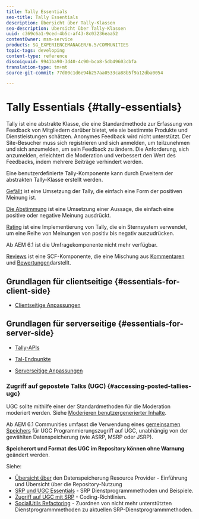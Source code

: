 ```yaml
---
title: Tally Essentials
seo-title: Tally Essentials
description: Übersicht über Tally-Klassen
seo-description: Übersicht über Tally-Klassen
uuid: c369c6a1-9ced-4b5c-af43-8c03236eaa52
contentOwner: msm-service
products: SG_EXPERIENCEMANAGER/6.5/COMMUNITIES
topic-tags: developing
content-type: reference
discoiquuid: 9941ba90-3d40-4c90-bca8-5db49603cbfa
translation-type: tm+mt
source-git-commit: 77d00c1d6e94b257aa0533ca88b5f9a12dba0054

---
```



# Tally Essentials {#tally-essentials}

Tally ist eine abstrakte Klasse, die eine Standardmethode zur Erfassung von Feedback von Mitgliedern darüber bietet, wie sie bestimmte Produkte und Dienstleistungen schätzen. Anonymes Feedback wird nicht unterstützt. Der Site-Besucher muss sich registrieren und sich anmelden, um teilzunehmen und sich anzumelden, um sein Feedback zu ändern. Die Anforderung, sich anzumelden, erleichtert die Moderation und verbessert den Wert des Feedbacks, indem mehrere Beiträge verhindert werden.

Eine benutzerdefinierte Tally-Komponente kann durch Erweitern der abstrakten Tally-Klasse erstellt werden.

[Gefällt](essentials-liking.md) ist eine Umsetzung der Tally, die einfach eine Form der positiven Meinung ist.

[Die Abstimmung](essentials-voting.md) ist eine Umsetzung einer Aussage, die einfach eine positive oder negative Meinung ausdrückt.

[Rating](rating-basics.md) ist eine Implementierung von Tally, die ein Sternsystem verwendet, um eine Reihe von Meinungen von positiv bis negativ auszudrücken.

Ab AEM 6.1 ist die Umfragekomponente nicht mehr verfügbar.

[Reviews](reviews-basics.md) ist eine SCF-Komponente, die eine Mischung aus [Kommentaren](essentials-comments.md) und [Bewertungen](rating-basics.md)darstellt.

## Grundlagen für clientseitige {#essentials-for-client-side}

* [Clientseitige Anpassungen](client-customize.md)

## Grundlagen für serverseitige {#essentials-for-server-side}

* [Tally-APIs](https://helpx.adobe.com/experience-manager/6-5/sites/developing/using/reference-materials/javadoc/com/adobe/cq/social/tally/client/api/package-summary.html)

* [Tal-Endpunkte](https://helpx.adobe.com/experience-manager/6-5/sites/developing/using/reference-materials/javadoc/com/adobe/cq/social/tally/client/endpoints/package-summary.html)

* [Serverseitige Anpassungen](server-customize.md)

### Zugriff auf gepostete Talks (UGC) {#accessing-posted-tallies-ugc}

UGC sollte mithilfe einer der Standardmethoden für die Moderation moderiert werden.
Siehe [Moderieren benutzergenerierter Inhalte](moderate-ugc.md).

Ab AEM 6.1 Communities umfasst die Verwendung eines [gemeinsamen Speichers](working-with-srp.md) für UGC Programmierungszugriff auf UGC, unabhängig von der gewählten Datenspeicherung (wie ASRP, MSRP oder JSRP).

**Speicherort und Format des UGC im Repository können ohne Warnung** geändert werden.

Siehe:

* [Übersicht über](srp.md) den Datenspeicherung Resource Provider - Einführung und Übersicht über die Repository-Nutzung
* [SRP und UGC Essentials](srp-and-ugc.md) - SRP Dienstprogrammmethoden und Beispiele.
* [Zugriff auf UGC mit SRP](accessing-ugc-with-srp.md) - Coding-Richtlinien.
* [SocialUtils Refactoring](socialutils.md) - Zuordnen von nicht mehr unterstützten Dienstprogrammmethoden zu aktuellen SRP-Dienstprogrammmethoden.

